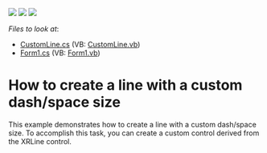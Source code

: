 <!-- default badges list -->
![](https://img.shields.io/endpoint?url=https://codecentral.devexpress.com/api/v1/VersionRange/128599516/12.2.4%2B)
[![](https://img.shields.io/badge/Open_in_DevExpress_Support_Center-FF7200?style=flat-square&logo=DevExpress&logoColor=white)](https://supportcenter.devexpress.com/ticket/details/E1420)
[![](https://img.shields.io/badge/📖_How_to_use_DevExpress_Examples-e9f6fc?style=flat-square)](https://docs.devexpress.com/GeneralInformation/403183)
<!-- default badges end -->
<!-- default file list -->
*Files to look at*:

* [CustomLine.cs](./CS/CustomXRLine/CustomLine.cs) (VB: [CustomLine.vb](./VB/CustomXRLine/CustomLine.vb))
* [Form1.cs](./CS/CustomXRLine/Form1.cs) (VB: [Form1.vb](./VB/CustomXRLine/Form1.vb))
<!-- default file list end -->
# How to create a line with a custom dash/space size


<p>This example demonstrates how to create a line with a custom dash/space size. To accomplish this task, you can create a custom control derived from the XRLine control.</p>

<br/>


